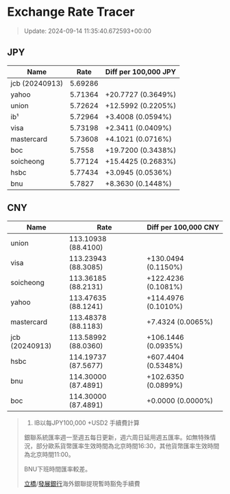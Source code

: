 # Exchange Rate Tracer

> Update: 2024-09-14 11:35:40.672593+00:00

## JPY

| Name           |    Rate | Diff per 100,000 JPY   |
|----------------|---------|------------------------|
| jcb (20240913) | 5.69286 |                        |
| yahoo          | 5.71364 | +20.7727 (0.3649%)     |
| union          | 5.72624 | +12.5992 (0.2205%)     |
| ib¹            | 5.72964 | +3.4008 (0.0594%)      |
| visa           | 5.73198 | +2.3411 (0.0409%)      |
| mastercard     | 5.73608 | +4.1021 (0.0716%)      |
| boc            | 5.7558  | +19.7200 (0.3438%)     |
| soicheong      | 5.77124 | +15.4425 (0.2683%)     |
| hsbc           | 5.77434 | +3.0945 (0.0536%)      |
| bnu            | 5.7827  | +8.3630 (0.1448%)      |

## CNY

| Name           | Rate                | Diff per 100,000 CNY   |
|----------------|---------------------|------------------------|
| union          | 113.10938	(88.4100) |                        |
| visa           | 113.23943	(88.3085) | +130.0494 (0.1150%)    |
| soicheong      | 113.36185	(88.2131) | +122.4236 (0.1081%)    |
| yahoo          | 113.47635	(88.1241) | +114.4976 (0.1010%)    |
| mastercard     | 113.48378	(88.1183) | +7.4324 (0.0065%)      |
| jcb (20240913) | 113.58992	(88.0360) | +106.1446 (0.0935%)    |
| hsbc           | 114.19737	(87.5677) | +607.4404 (0.5348%)    |
| bnu            | 114.30000	(87.4891) | +102.6350 (0.0899%)    |
| boc            | 114.30000	(87.4891) | +0.0000 (0.0000%)      |


> 1. IB以每JPY100,000 +USD2 手續費計算
>
> 銀聯系統匯率週一至週五每日更新，週六周日延用週五匯率。如無特殊情況，部分歐系貨幣匯率生效時間為北京時間16:30，其他貨幣匯率生效時間為北京時間11:00。
>
> BNU下班時間匯率較差。
>
> [立橋](https://www.wlbank.com.mo/uploads/ueditor/file/20181211/1544536513900230.pdf)/[發展銀行](https://www.mdb.com.mo/Service_Charges_20230728.pdf)海外銀聯提現暫時豁免手續費

